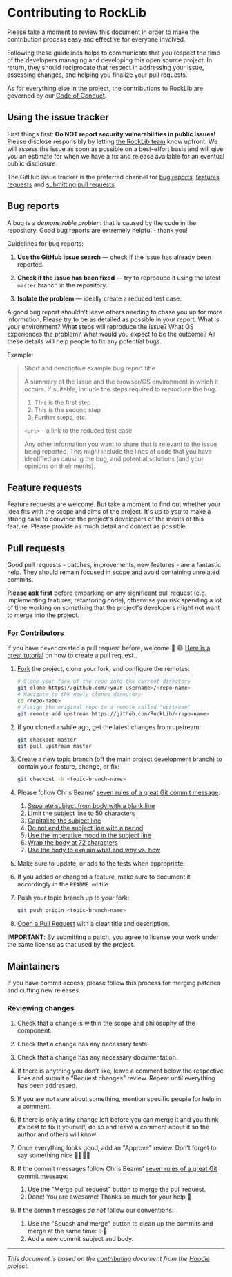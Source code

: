 # Contributing to RockLib

Please take a moment to review this document in order to make the contribution
process easy and effective for everyone involved.

Following these guidelines helps to communicate that you respect the time of
the developers managing and developing this open source project. In return,
they should reciprocate that respect in addressing your issue, assessing
changes, and helping you finalize your pull requests.

As for everything else in the project, the contributions to RockLib are governed by our [Code of Conduct](CODE_OF_CONDUCT.md).


## Using the issue tracker

First things first: **Do NOT report security vulnerabilities in public issues!** Please disclose responsibly by letting [the RockLib team](mailto:RockLibSupport@quickenloans.com?subject=Security) know upfront. We will assess the issue as soon as possible on a best-effort basis and will give you an estimate for when we have a fix and release available for an eventual public disclosure.

The GitHub issue tracker is the preferred channel for [bug reports](#bugs),
[features requests](#features) and [submitting pull
requests](#pull-requests).


## Bug reports

A bug is a _demonstrable problem_ that is caused by the code in the repository.
Good bug reports are extremely helpful - thank you!

Guidelines for bug reports:

1. **Use the GitHub issue search** &mdash; check if the issue has already been
   reported.

2. **Check if the issue has been fixed** &mdash; try to reproduce it using the
   latest `master` branch in the repository.

3. **Isolate the problem** &mdash; ideally create a reduced test case.

A good bug report shouldn't leave others needing to chase you up for more
information. Please try to be as detailed as possible in your report. What is
your environment? What steps will reproduce the issue? What OS experiences the
problem? What would you expect to be the outcome? All these details will help
people to fix any potential bugs.

Example:

> Short and descriptive example bug report title
>
> A summary of the issue and the browser/OS environment in which it occurs. If
> suitable, include the steps required to reproduce the bug.
>
> 1. This is the first step
> 2. This is the second step
> 3. Further steps, etc.
>
> `<url>` - a link to the reduced test case
>
> Any other information you want to share that is relevant to the issue being
> reported. This might include the lines of code that you have identified as
> causing the bug, and potential solutions (and your opinions on their
> merits).


## Feature requests

Feature requests are welcome. But take a moment to find out whether your idea
fits with the scope and aims of the project. It's up to *you* to make a strong
case to convince the project's developers of the merits of this feature. Please
provide as much detail and context as possible.


## Pull requests

Good pull requests - patches, improvements, new features - are a fantastic
help. They should remain focused in scope and avoid containing unrelated
commits.

**Please ask first** before embarking on any significant pull request (e.g.
implementing features, refactoring code), otherwise you risk spending a lot of
time working on something that the project's developers might not want to merge
into the project.


### For Contributors

If you have never created a pull request before, welcome :tada: :smile: [Here is a great tutorial](https://egghead.io/series/how-to-contribute-to-an-open-source-project-on-github)
on how to create a pull request..

1. [Fork](http://help.github.com/fork-a-repo/) the project, clone your fork,
   and configure the remotes:

   ```bash
   # Clone your fork of the repo into the current directory
   git clone https://github.com/<your-username>/<repo-name>
   # Navigate to the newly cloned directory
   cd <repo-name>
   # Assign the original repo to a remote called "upstream"
   git remote add upstream https://github.com/RockLib/<repo-name>
   ```

2. If you cloned a while ago, get the latest changes from upstream:

   ```bash
   git checkout master
   git pull upstream master
   ```

3. Create a new topic branch (off the main project development branch) to
   contain your feature, change, or fix:

   ```bash
   git checkout -b <topic-branch-name>
   ```

4. Please follow Chris Beams' [seven rules of a great Git commit message](https://chris.beams.io/posts/git-commit/#seven-rules):

   1. [Separate subject from body with a blank line](https://chris.beams.io/posts/git-commit/#separate)
   2. [Limit the subject line to 50 characters](https://chris.beams.io/posts/git-commit/#limit-50)
   3. [Capitalize the subject line](https://chris.beams.io/posts/git-commit/#capitalize)
   4. [Do not end the subject line with a period](https://chris.beams.io/posts/git-commit/#end)
   5. [Use the imperative mood in the subject line](https://chris.beams.io/posts/git-commit/#imperative)
   6. [Wrap the body at 72 characters](https://chris.beams.io/posts/git-commit/#wrap-72)
   7. [Use the body to explain what and why vs. how](https://chris.beams.io/posts/git-commit/#why-not-how)

5. Make sure to update, or add to the tests when appropriate.

6. If you added or changed a feature, make sure to document it accordingly in
   the `README.md` file.

7. Push your topic branch up to your fork:

   ```bash
   git push origin <topic-branch-name>
   ```

8. [Open a Pull Request](https://help.github.com/articles/using-pull-requests/)
    with a clear title and description.
   

**IMPORTANT**: By submitting a patch, you agree to license your work under the
same license as that used by the project.

## Maintainers

If you have commit access, please follow this process for merging patches and cutting new releases.

### Reviewing changes

1. Check that a change is within the scope and philosophy of the component.
2. Check that a change has any necessary tests.
3. Check that a change has any necessary documentation.
4. If there is anything you don’t like, leave a comment below the respective
   lines and submit a "Request changes" review. Repeat until everything has
   been addressed.
5. If you are not sure about something, mention specific people for help in a
   comment.
6. If there is only a tiny change left before you can merge it and you think
   it’s best to fix it yourself, do so and leave a comment about it so the
   author and others will know.
7. Once everything looks good, add an "Approve" review. Don’t forget to say
   something nice 👏🐶💖✨
8. If the commit messages follow Chris Beams' [seven rules of a great Git commit
   message](https://chris.beams.io/posts/git-commit/#seven-rules):

   1. Use the "Merge pull request" button to merge the pull request.
   2. Done! You are awesome! Thanks so much for your help 🤗

9. If the commit messages _do not_ follow our conventions:

   1. Use the "Squash and merge" button to clean up the commits and merge at
      the same time: ✨🎩
   2. Add a new commit subject and body.

---

*This document is based on the [contributing](https://github.com/hoodiehq/hoodie/blob/master/CONTRIBUTING.md) document from the [Hoodie](https://github.com/hoodiehq/hoodie) project.*
